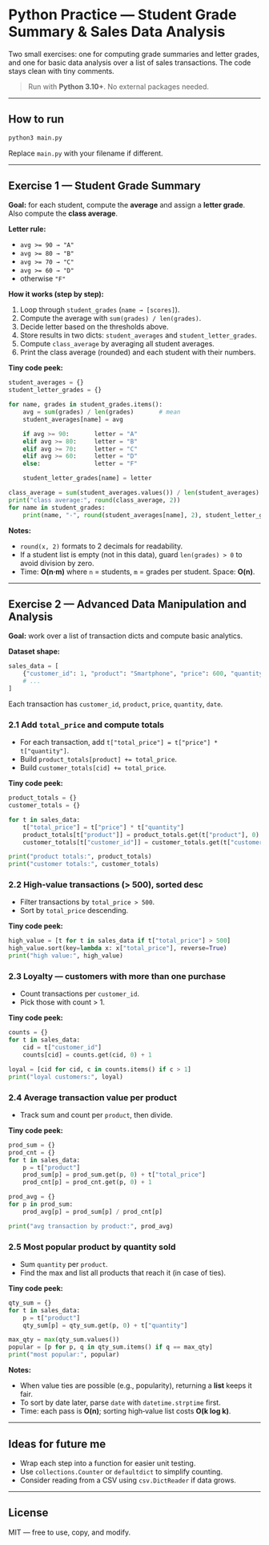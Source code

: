 # Python Practice — Student Grade Summary & Sales Data Analysis

Two small exercises: one for computing grade summaries and letter grades, and one for basic data analysis over a list of sales transactions. The code stays clean with tiny comments.

> Run with **Python 3.10+**. No external packages needed.

---

## How to run

```bash
python3 main.py
```
Replace `main.py` with your filename if different.

---

## Exercise 1 — Student Grade Summary

**Goal:** for each student, compute the **average** and assign a **letter grade**. Also compute the **class average**.

**Letter rule:**  
- `avg >= 90 → "A"`  
- `avg >= 80 → "B"`  
- `avg >= 70 → "C"`  
- `avg >= 60 → "D"`  
- otherwise `"F"`

**How it works (step by step):**
1. Loop through `student_grades` (`name → [scores]`).
2. Compute the average with `sum(grades) / len(grades)`.
3. Decide letter based on the thresholds above.
4. Store results in two dicts: `student_averages` and `student_letter_grades`.
5. Compute `class_average` by averaging all student averages.
6. Print the class average (rounded) and each student with their numbers.

**Tiny code peek:**
```python
student_averages = {}
student_letter_grades = {}

for name, grades in student_grades.items():
    avg = sum(grades) / len(grades)       # mean
    student_averages[name] = avg

    if avg >= 90:       letter = "A"
    elif avg >= 80:     letter = "B"
    elif avg >= 70:     letter = "C"
    elif avg >= 60:     letter = "D"
    else:               letter = "F"

    student_letter_grades[name] = letter

class_average = sum(student_averages.values()) / len(student_averages)
print("class average:", round(class_average, 2))
for name in student_grades:
    print(name, "-", round(student_averages[name], 2), student_letter_grades[name])
```

**Notes:**
- `round(x, 2)` formats to 2 decimals for readability.
- If a student list is empty (not in this data), guard `len(grades) > 0` to avoid division by zero.
- Time: **O(n·m)** where `n` = students, `m` = grades per student. Space: **O(n)**.

---

## Exercise 2 — Advanced Data Manipulation and Analysis

**Goal:** work over a list of transaction dicts and compute basic analytics.

**Dataset shape:**
```python
sales_data = [
    {"customer_id": 1, "product": "Smartphone", "price": 600, "quantity": 1, "date": "2023-04-03"},
    # ...
]
```
Each transaction has `customer_id`, `product`, `price`, `quantity`, `date`.

### 2.1 Add `total_price` and compute totals
- For each transaction, add `t["total_price"] = t["price"] * t["quantity"]`.
- Build `product_totals[product] += total_price`.
- Build `customer_totals[cid] += total_price`.

**Tiny code peek:**
```python
product_totals = {}
customer_totals = {}

for t in sales_data:
    t["total_price"] = t["price"] * t["quantity"]
    product_totals[t["product"]] = product_totals.get(t["product"], 0) + t["total_price"]
    customer_totals[t["customer_id"]] = customer_totals.get(t["customer_id"], 0) + t["total_price"]

print("product totals:", product_totals)
print("customer totals:", customer_totals)
```

### 2.2 High‑value transactions (> 500), sorted desc
- Filter transactions by `total_price > 500`.
- Sort by `total_price` descending.

**Tiny code peek:**
```python
high_value = [t for t in sales_data if t["total_price"] > 500]
high_value.sort(key=lambda x: x["total_price"], reverse=True)
print("high value:", high_value)
```

### 2.3 Loyalty — customers with more than one purchase
- Count transactions per `customer_id`.
- Pick those with count > 1.

**Tiny code peek:**
```python
counts = {}
for t in sales_data:
    cid = t["customer_id"]
    counts[cid] = counts.get(cid, 0) + 1

loyal = [cid for cid, c in counts.items() if c > 1]
print("loyal customers:", loyal)
```

### 2.4 Average transaction value per product
- Track sum and count per `product`, then divide.

**Tiny code peek:**
```python
prod_sum = {}
prod_cnt = {}
for t in sales_data:
    p = t["product"]
    prod_sum[p] = prod_sum.get(p, 0) + t["total_price"]
    prod_cnt[p] = prod_cnt.get(p, 0) + 1

prod_avg = {}
for p in prod_sum:
    prod_avg[p] = prod_sum[p] / prod_cnt[p]

print("avg transaction by product:", prod_avg)
```

### 2.5 Most popular product by **quantity** sold
- Sum `quantity` per `product`.
- Find the max and list all products that reach it (in case of ties).

**Tiny code peek:**
```python
qty_sum = {}
for t in sales_data:
    p = t["product"]
    qty_sum[p] = qty_sum.get(p, 0) + t["quantity"]

max_qty = max(qty_sum.values())
popular = [p for p, q in qty_sum.items() if q == max_qty]
print("most popular:", popular)
```

**Notes:**
- When value ties are possible (e.g., popularity), returning a **list** keeps it fair.
- To sort by date later, parse `date` with `datetime.strptime` first.
- Time: each pass is **O(n)**; sorting high‑value list costs **O(k log k)**.

---

## Ideas for future me
- Wrap each step into a function for easier unit testing.
- Use `collections.Counter` or `defaultdict` to simplify counting.
- Consider reading from a CSV using `csv.DictReader` if data grows.

---

## License
MIT — free to use, copy, and modify.
